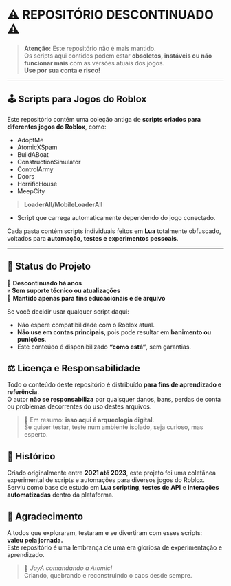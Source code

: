 # ⚠️ REPOSITÓRIO DESCONTINUADO ⚠️

> **Atenção:** Este repositório não é mais mantido.  
> Os scripts aqui contidos podem estar **obsoletos, instáveis ou não funcionar mais** com as versões atuais dos jogos.  
> **Use por sua conta e risco!**

---

## 🕹️ Scripts para Jogos do Roblox

Este repositório contém uma coleção antiga de **scripts criados para diferentes jogos do Roblox**, como:

- AdoptMe  
- AtomicXSpam  
- BuildABoat  
- ConstructionSimulator  
- ControlArmy  
- Doors  
- HorrificHouse  
- MeepCity

> **LoaderAll/MobileLoaderAll**
 - Script que carrega automaticamente dependendo do jogo conectado.

Cada pasta contém scripts individuais feitos em **Lua** totalmente obfuscado, voltados para **automação, testes e experimentos pessoais**.

---

## 📅 Status do Projeto

🚫 **Descontinuado há anos**  
💀 **Sem suporte técnico ou atualizações**  
🧠 **Mantido apenas para fins educacionais e de arquivo**

Se você decidir usar qualquer script daqui:
- Não espere compatibilidade com o Roblox atual.  
- **Não use em contas principais**, pois pode resultar em **banimento ou punições**.  
- Este conteúdo é disponibilizado **“como está”**, sem garantias.

## ⚖️ Licença e Responsabilidade

Todo o conteúdo deste repositório é distribuído **para fins de aprendizado e referência**.  
O autor **não se responsabiliza** por quaisquer danos, bans, perdas de conta ou problemas decorrentes do uso destes arquivos.

> 💬 Em resumo: **isso aqui é arqueologia digital**.  
> Se quiser testar, teste num ambiente isolado, seja curioso, mas esperto.


## 🧾 Histórico

Criado originalmente entre **2021 até 2023**, este projeto foi uma coletânea experimental de scripts e automações para diversos jogos do Roblox.  
Serviu como base de estudo em **Lua scripting**, **testes de API** e **interações automatizadas** dentro da plataforma.


## 🙏 Agradecimento

A todos que exploraram, testaram e se divertiram com esses scripts:  
**valeu pela jornada.**  
Este repositório é uma lembrança de uma era gloriosa de experimentação e aprendizado.

> 👑 *JayA comandando a Atomic!*  
> Criando, quebrando e reconstruindo o caos desde sempre.
